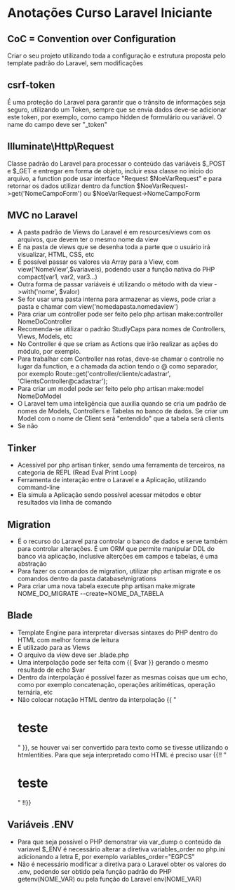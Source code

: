 # Anotações Curso Laravel Iniciante

## CoC = Convention over Configuration
Criar o seu projeto utilizando toda a configuração e estrutura proposta pelo template padrão do Laravel, sem modificações

## csrf-token
É uma proteção do Laravel para garantir que o trânsito de informações seja seguro, utilizando um Token, sempre que se envia dados deve-se adicionar este token, por exemplo, como campo hidden de formulário ou variável. O name do campo deve ser "_token"

## Illuminate\Http\Request
Classe padrão do Laravel para processar o conteúdo das variáveis $_POST e $_GET e entregar em forma de objeto, incluir essa classe no início do arquivo, a function pode usar interface "Request $NoeVarRequest" e para retornar os dados utilizar dentro da function $NoeVarRequest->get('NomeCampoForm') ou $NoeVarRequest->NomeCampoForm

## MVC no Laravel
- A pasta padrão de Views do Laravel é em resources/views com os arquivos, que devem ter o mesmo nome da view
- É na pasta de views que se desenha toda a parte que o usuário irá visualizar, HTML, CSS, etc
- É possível passar os valores via Array para a View, com view('NomeView',$variaveis), podendo usar a função nativa do PHP compact(var1, var2, var3...)
- Outra forma de passar variáveis é utilizando o método with da view ->with('nome', $valor)
- Se for usar uma pasta interna para armazenar as views, pode criar a pasta e chamar com view('nomedapasta.nomedaview')
- Para criar um controller pode ser feito pelo php artisan make:controller NomeDoController
- Recomenda-se utilizar o padrão StudlyCaps para nomes de Controllers, Views, Models, etc
- No Controller é que se criam as Actions que irão realizar as ações do módulo, por exemplo.
- Para trabalhar com Controller nas rotas, deve-se chamar o controlle no lugar da function, e a chamada da action tendo o @ como separador, por exemplo Route::get('controller/cliente/cadastrar', 'ClientsController@cadastrar');
- Para criar um model pode ser feito pelo php artisan make:model NomeDoModel
- O Laravel tem uma inteligência que auxilia quando se cria um padrão de nomes de Models, Controllers e Tabelas no banco de dados. Se criar um Model com o nome de Client será "entendido" que a tabela será clients
- Se não

## Tinker
- Acessível por php artisan tinker, sendo uma ferramenta de terceiros, na categoria de REPL (Read Eval Print Loop)
- Ferramenta de interação entre o Laravel e a Aplicação, utilizando command-line
- Ela simula a Aplicação sendo possível acessar métodos e obter resultados via linha de comando



## Migration
- É o recurso do Laravel para controlar o banco de dados e serve também para controlar alterações. É um ORM que permite manipular DDL do banco via aplicação, inclusive alterções em campos e tabelas, é uma abstração
- Para fazer os comandos de migration, utilizar php artisan migrate e os comandos dentro da pasta database\migrations
- Para criar uma nova tabela execute php artisan make:migrate NOME_DO_MIGRATE --create=NOME_DA_TABELA


## Blade
- Template Engine para interpretar diversas sintaxes do PHP dentro do HTML com melhor forma de leitura
- É utilizado para as Views
- O arquivo da view deve ser .blade.php
- Uma interpolação pode ser feita com {{ $var }} gerando o mesmo resultado de echo $var
- Dentro da interpolação é possível fazer as mesmas coisas que um echo, como por exemplo concatenação, operações aritiméticas, operação ternária, etc
- Não colocar notação HTML dentro da interpolação {{ "<h1>teste</h1>" }}, se houver vai ser convertido para texto como se tivesse utilizando o htmlentities. Para que seja interpretado como HTML é preciso usar {{!! "<h1>teste</h1>" !!}}


## Variáveis .ENV
- Para que seja possível o PHP demonstrar via var_dump o conteúdo da variavel $_ENV é necessário alterar a diretiva variables_order no php.ini adicionando a letra E, por exemplo variables_order="EGPCS"
- Não é necessário modificar a diretiva para o Laravel obter os valores do .env, podendo ser obtido pela função padrão do PHP getenv(NOME_VAR) ou pela função do Laravel env(NOME_VAR)

